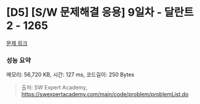 # [D5] [S/W 문제해결 응용] 9일차 - 달란트2 - 1265 

[문제 링크](https://swexpertacademy.com/main/code/problem/problemDetail.do?contestProbId=AV18R8FKIvoCFAZN) 

### 성능 요약

메모리: 56,720 KB, 시간: 127 ms, 코드길이: 250 Bytes



> 출처: SW Expert Academy, https://swexpertacademy.com/main/code/problem/problemList.do